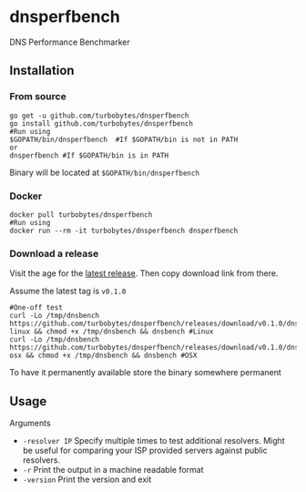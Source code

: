 # dnsperfbench
DNS Performance Benchmarker


## Installation

### From source

```
go get -u github.com/turbobytes/dnsperfbench
go install github.com/turbobytes/dnsperfbench
#Run using
$GOPATH/bin/dnsperfbench  #If $GOPATH/bin is not in PATH
or
dnsperfbench #If $GOPATH/bin is in PATH
```

Binary will be located at `$GOPATH/bin/dnsperfbench`

### Docker

```
docker pull turbobytes/dnsperfbench
#Run using
docker run --rm -it turbobytes/dnsperfbench dnsperfbench
```

### Download a release

Visit the age for the [latest release](https://github.com/turbobytes/dnsperfbench/releases/latest). Then copy download link from there.

Assume the latest tag is `v0.1.0`

```
#One-off test
curl -Lo /tmp/dnsbench https://github.com/turbobytes/dnsperfbench/releases/download/v0.1.0/dnsperfbench-linux && chmod +x /tmp/dnsbench && dnsbench #Linux
curl -Lo /tmp/dnsbench https://github.com/turbobytes/dnsperfbench/releases/download/v0.1.0/dnsperfbench-osx && chmod +x /tmp/dnsbench && dnsbench #OSX
```

To have it permanently available store the binary somewhere permanent

## Usage

Arguments

- `-resolver IP` Specify multiple times to test additional resolvers. Might be useful for comparing your ISP provided servers against public resolvers.
- `-r` Print the output in a machine readable format
- `-version` Print the version and exit

